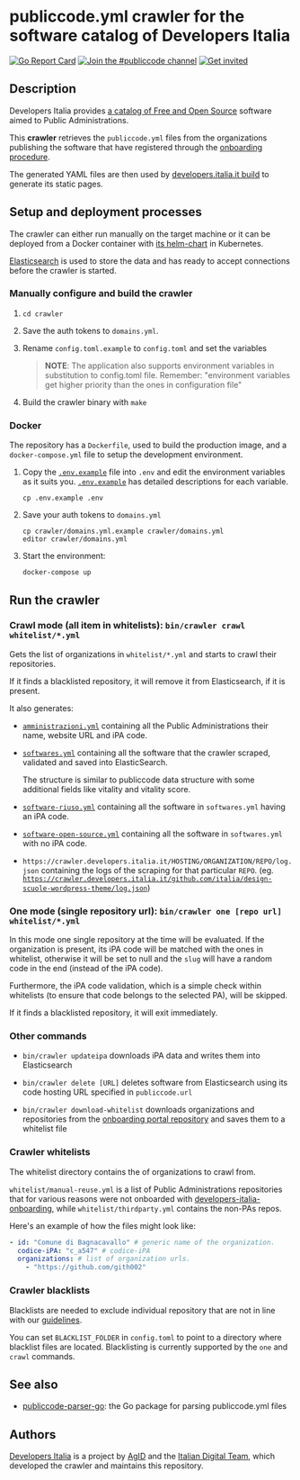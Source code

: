 # publiccode.yml crawler for the software catalog of Developers Italia

[![Go Report Card](https://goreportcard.com/badge/github.com/italia/developers-italia-backend)](https://goreportcard.com/report/github.com/italia/developers-italia-backend)
[![Join the #publiccode channel](https://img.shields.io/badge/Slack%20channel-%23website-blue.svg?logo=slack)](https://developersitalia.slack.com/messages/CAM3F785T)
[![Get invited](https://slack.developers.italia.it/badge.svg)](https://slack.developers.italia.it/)

## Description

Developers Italia provides [a catalog of Free and Open Source](https://developers.italia.it/en/search)
software aimed to Public Administrations.

This **crawler** retrieves the `publiccode.yml` files from the
organizations publishing the software that have registered through the
[onboarding procedure](https://github.com/italia/developers-italia-onboarding).

The generated YAML files are then used by
[developers.italia.it build](https://github.com/italia/developers.italia.it)
to generate its static pages.

## Setup and deployment processes

The crawler can either run manually on the target machine or it can be deployed
from a Docker container with
[its helm-chart](https://github.com/teamdigitale/devita-infra-kubernetes) in Kubernetes.

[Elasticsearch](https://www.elastic.co/products/elasticsearch) is used to store
the data and has ready to accept connections before the crawler is started.

### Manually configure and build the crawler

1. `cd crawler`

2. Save the auth tokens to `domains.yml`.

3. Rename `config.toml.example` to `config.toml` and set the variables

   > **NOTE**: The application also supports environment variables in substitution
   > to config.toml file. Remember: "environment variables get higher priority than
   > the ones in configuration file"

4. Build the crawler binary with `make`

### Docker

The repository has a `Dockerfile`, used to build the production image,
and a `docker-compose.yml` file to setup the development environment.

1. Copy the [`.env.example`](.env.example) file into `.env` and edit the
   environment variables as it suits you.
   [`.env.example`](.env.example) has detailed descriptions for each variable.

   ```shell
   cp .env.example .env
   ```

2. Save your auth tokens to `domains.yml`

   ```shell
   cp crawler/domains.yml.example crawler/domains.yml
   editor crawler/domains.yml
   ```

3. Start the environment:

   ```shell
   docker-compose up

## Run the crawler

### Crawl mode (all item in whitelists): `bin/crawler crawl whitelist/*.yml`

Gets the list of organizations in `whitelist/*.yml` and starts to crawl
their repositories.

If it finds a blacklisted repository, it will remove it from Elasticsearch, if
it is present.

It also generates:

* [`amministrazioni.yml`](https://crawler.developers.italia.it/amministrazioni.yml)
  containing all the Public Administrations their name, website URL and iPA code.

* [`softwares.yml`](https://crawler.developers.italia.it/softwares.yml) containing
  all the software that the crawler scraped, validated and saved into ElasticSearch.

  The structure is similar to publiccode data structure with some additional
  fields like vitality and vitality score.

* [`software-riuso.yml`](https://crawler.developers.italia.it/software-riuso.yml)
  containing all the software in `softwares.yml` having an iPA code.

* [`software-open-source.yml`](https://crawler.developers.italia.it/software-open-source.yml)
  containing all the software in `softwares.yml` with no iPA code.

* `https://crawler.developers.italia.it/HOSTING/ORGANIZATION/REPO/log.json` containing
  the logs of the scraping for that particular `REPO`.
  (eg. [`https://crawler.developers.italia.it/github.com/italia/design-scuole-wordpress-theme/log.json`](https://crawler.developers.italia.it/github.com/italia/design-scuole-wordpress-theme/log.json))

### One mode (single repository url): `bin/crawler one [repo url] whitelist/*.yml`

In this mode one single repository at the time will be evaluated. If the
organization is present, its iPA code will be matched with the ones in
whitelist, otherwise it will be set to null and the `slug` will have a random
code in the end (instead of the iPA code).

Furthermore, the iPA code validation, which is a simple check within whitelists
(to ensure that code belongs to the selected PA), will be skipped.

If it finds a blacklisted repository, it will exit immediately.

### Other commands

* `bin/crawler updateipa` downloads iPA data and writes them into Elasticsearch

* `bin/crawler delete [URL]` deletes software from Elasticsearch using its code
   hosting URL specified in `publiccode.url`

* `bin/crawler download-whitelist` downloads organizations and repositories from
  the [onboarding portal repository](https://github.com/italia/developers-italia-onboarding)
  and saves them to a whitelist file

### Crawler whitelists

The whitelist directory contains the of organizations to crawl from.

`whitelist/manual-reuse.yml` is a list of Public Administrations repositories
that for various reasons were not onboarded with
[developers-italia-onboarding](https://github.com/italia/developers-italia-onboarding),
while `whitelist/thirdparty.yml` contains the non-PAs repos.

Here's an example of how the files might look like:

```yaml
- id: "Comune di Bagnacavallo" # generic name of the organization.
  codice-iPA: "c_a547" # codice-iPA
  organizations: # list of organization urls.
    - "https://github.com/gith002"
```

### Crawler blacklists

Blacklists are needed to exclude individual repository that are not in line with
our
[guidelines](https://docs.italia.it/italia/developers-italia/policy-inserimento-catalogo-docs/it/stabile/approvazione-del-software-a-catalogo.html).

You can set `BLACKLIST_FOLDER` in `config.toml` to point to a directory
where blacklist files are located.
Blacklisting is currently supported by the `one` and `crawl` commands.

## See also

* [publiccode-parser-go](https://github.com/italia/publiccode-parser-go): the Go
  package for parsing publiccode.yml files

## Authors

[Developers Italia](https://developers.italia.it) is a project by
[AgID](https://www.agid.gov.it/) and the
[Italian Digital Team](https://teamdigitale.governo.it/), which developed the
crawler and maintains this repository.
